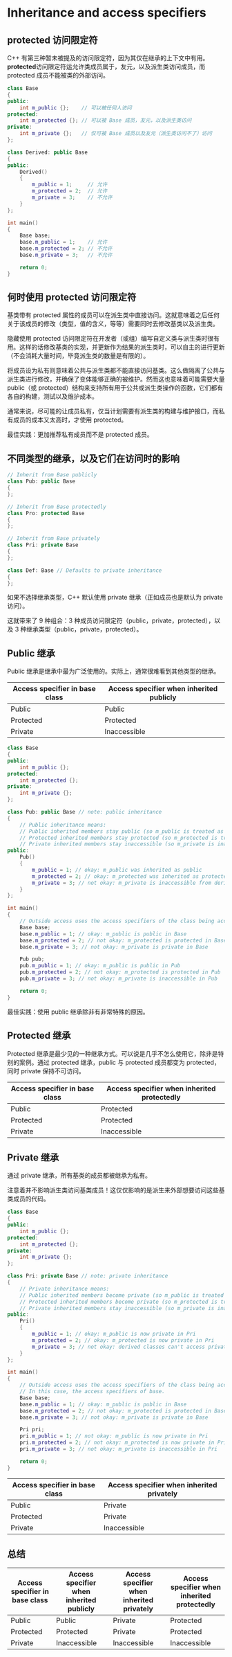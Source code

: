 # Inheritance and access specifiers

## protected 访问限定符

C++ 有第三种暂未被提及的访问限定符，因为其仅在继承的上下文中有用。**protected**访问限定符运允许类成员属于，友元，以及派生类访问成员，而 protected 成员不能被类的外部访问。

```cpp
class Base
{
public:
    int m_public {};    // 可以被任何人访问
protected:
    int m_protected {}; // 可以被 Base 成员，友元，以及派生类访问
private:
    int m_private {};   // 仅可被 Base 成员以及友元（派生类访问不了）访问
};

class Derived: public Base
{
public:
    Derived()
    {
        m_public = 1;     // 允许
        m_protected = 2;  // 允许
        m_private = 3;    // 不允许
    }
};

int main()
{
    Base base;
    base.m_public = 1;    // 允许
    base.m_protected = 2; // 不允许
    base.m_private = 3;   // 不允许

    return 0;
}
```

## 何时使用 protected 访问限定符

基类带有 protected 属性的成员可以在派生类中直接访问。这就意味着之后任何关于该成员的修改（类型，值的含义，等等）需要同时去修改基类以及派生类。

隐藏使用 protected 访问限定符在开发者（或组）编写自定义类与派生类时很有用。这样的话修改基类的实现，并更新作为结果的派生类时，可以自主的进行更新（不会消耗大量时间，毕竟派生类的数量是有限的）。

将成员设为私有则意味着公共与派生类都不能直接访问基类。这么做隔离了公共与派生类进行修改，并确保了变体能够正确的被维护。然而这也意味着可能需要大量 public（或 protected）结构来支持所有用于公共或派生类操作的函数，它们都有各自的构建，测试以及维护成本。

通常来说，尽可能的让成员私有，仅当计划需要有派生类的构建与维护接口，而私有成员的成本又太高时，才使用 protected。

最佳实践：更加推荐私有成员而不是 protected 成员。

## 不同类型的继承，以及它们在访问时的影响

```cpp
// Inherit from Base publicly
class Pub: public Base
{
};

// Inherit from Base protectedly
class Pro: protected Base
{
};

// Inherit from Base privately
class Pri: private Base
{
};

class Def: Base // Defaults to private inheritance
{
};
```

如果不选择继承类型，C++ 默认使用 private 继承（正如成员也是默认为 private 访问）。

这就带来了 9 种组合：3 种成员访问限定符（public，private，protected），以及 3 种继承类型（public，private，protected）。

## Public 继承

Public 继承是继承中最为广泛使用的。实际上，通常很难看到其他类型的继承。

| Access specifier in base class | Access specifier when inherited publicly |
| ------------------------------ | ---------------------------------------- |
| Public                         | Public                                   |
| Protected                      | Protected                                |
| Private                        | Inaccessible                             |

```cpp
class Base
{
public:
    int m_public {};
protected:
    int m_protected {};
private:
    int m_private {};
};

class Pub: public Base // note: public inheritance
{
    // Public inheritance means:
    // Public inherited members stay public (so m_public is treated as public)
    // Protected inherited members stay protected (so m_protected is treated as protected)
    // Private inherited members stay inaccessible (so m_private is inaccessible)
public:
    Pub()
    {
        m_public = 1; // okay: m_public was inherited as public
        m_protected = 2; // okay: m_protected was inherited as protected
        m_private = 3; // not okay: m_private is inaccessible from derived class
    }
};

int main()
{
    // Outside access uses the access specifiers of the class being accessed.
    Base base;
    base.m_public = 1; // okay: m_public is public in Base
    base.m_protected = 2; // not okay: m_protected is protected in Base
    base.m_private = 3; // not okay: m_private is private in Base

    Pub pub;
    pub.m_public = 1; // okay: m_public is public in Pub
    pub.m_protected = 2; // not okay: m_protected is protected in Pub
    pub.m_private = 3; // not okay: m_private is inaccessible in Pub

    return 0;
}
```

最佳实践：使用 public 继承除非有非常特殊的原因。

## Protected 继承

Protected 继承是最少见的一种继承方式。可以说是几乎不怎么使用它，除非是特别的案例。通过 protected 继承，public 与 protected 成员都变为 protected，同时 private 保持不可访问。

| Access specifier in base class | Access specifier when inherited protectedly |
| ------------------------------ | ------------------------------------------- |
| Public                         | Protected                                   |
| Protected                      | Protected                                   |
| Private                        | Inaccessible                                |

## Private 继承

通过 private 继承，所有基类的成员都被继承为私有。

注意着并不影响派生类访问基类成员！这仅仅影响的是派生来外部想要访问这些基类成员的代码。

```cpp
class Base
{
public:
    int m_public {};
protected:
    int m_protected {};
private:
    int m_private {};
};

class Pri: private Base // note: private inheritance
{
    // Private inheritance means:
    // Public inherited members become private (so m_public is treated as private)
    // Protected inherited members become private (so m_protected is treated as private)
    // Private inherited members stay inaccessible (so m_private is inaccessible)
public:
    Pri()
    {
        m_public = 1; // okay: m_public is now private in Pri
        m_protected = 2; // okay: m_protected is now private in Pri
        m_private = 3; // not okay: derived classes can't access private members in the base class
    }
};

int main()
{
    // Outside access uses the access specifiers of the class being accessed.
    // In this case, the access specifiers of base.
    Base base;
    base.m_public = 1; // okay: m_public is public in Base
    base.m_protected = 2; // not okay: m_protected is protected in Base
    base.m_private = 3; // not okay: m_private is private in Base

    Pri pri;
    pri.m_public = 1; // not okay: m_public is now private in Pri
    pri.m_protected = 2; // not okay: m_protected is now private in Pri
    pri.m_private = 3; // not okay: m_private is inaccessible in Pri

    return 0;
}
```

| Access specifier in base class | Access specifier when inherited privately |
| ------------------------------ | ----------------------------------------- |
| Public                         | Private                                   |
| Protected                      | Private                                   |
| Private                        | Inaccessible                              |

## 总结

| Access specifier in base class | Access specifier when inherited publicly | Access specifier when inherited privately | Access specifier when inherited protectedly |
| ------------------------------ | ---------------------------------------- | ----------------------------------------- | ------------------------------------------- |
| Public                         | Public                                   | Private                                   | Protected                                   |
| Protected                      | Protected                                | Private                                   | Protected                                   |
| Private                        | Inaccessible                             | Inaccessible                              | Inaccessible                                |
